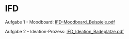 # IFD
Aufgabe 1 - Moodboard:
[IFD-Moodboard_Beispiele.pdf](https://github.com/Svenjaschaefer/IFD/files/8326129/IFD-Moodboard_Beispiele.pdf)

Aufgabe 2 - Ideation-Prozess:
[IFD_Ideation_Badeplätze.pdf](https://github.com/Svenjaschaefer/IFD/files/8451255/IFD_Ideation_Badeplatze.pdf)
